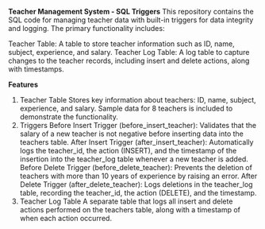 **Teacher Management System - SQL Triggers**
This repository contains the SQL code for managing teacher data with built-in triggers for data integrity and logging. The primary functionality includes:

Teacher Table: A table to store teacher information such as ID, name, subject, experience, and salary.
Teacher Log Table: A log table to capture changes to the teacher records, including insert and delete actions, along with timestamps.

**Features**
1. Teacher Table
Stores key information about teachers: ID, name, subject, experience, and salary.
Sample data for 8 teachers is included to demonstrate the functionality.
2. Triggers
Before Insert Trigger (before_insert_teacher): Validates that the salary of a new teacher is not negative before inserting data into the teachers table.
After Insert Trigger (after_insert_teacher): Automatically logs the teacher_id, the action (INSERT), and the timestamp of the insertion into the teacher_log table whenever a new teacher is added.
Before Delete Trigger (before_delete_teacher): Prevents the deletion of teachers with more than 10 years of experience by raising an error.
After Delete Trigger (after_delete_teacher): Logs deletions in the teacher_log table, recording the teacher_id, the action (DELETE), and the timestamp.
3. Teacher Log Table
A separate table that logs all insert and delete actions performed on the teachers table, along with a timestamp of when each action occurred.
